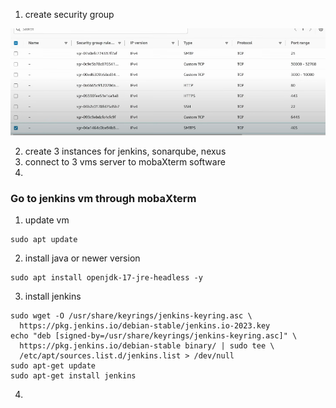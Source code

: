 1. create security group
   
![image alt](https://github.com/KarampudiKarthik/Devops-Projects/blob/main/images/2.PNG?raw=true)

2. create 3 instances for jenkins, sonarqube, nexus
3. connect to 3 vms server to mobaXterm software
4. 
### Go to jenkins vm through mobaXterm
1. update vm
```
sudo apt update
```

2. install java or newer version
```
sudo apt install openjdk-17-jre-headless -y
```
3. install jenkins
```
sudo wget -O /usr/share/keyrings/jenkins-keyring.asc \
  https://pkg.jenkins.io/debian-stable/jenkins.io-2023.key
echo "deb [signed-by=/usr/share/keyrings/jenkins-keyring.asc]" \
  https://pkg.jenkins.io/debian-stable binary/ | sudo tee \
  /etc/apt/sources.list.d/jenkins.list > /dev/null
sudo apt-get update
sudo apt-get install jenkins
```
4. 




 
